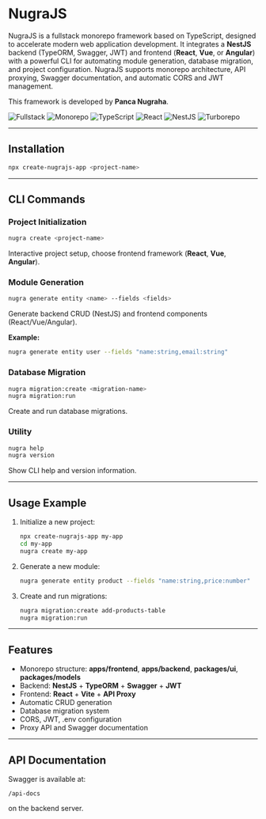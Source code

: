 

# NugraJS

NugraJS is a fullstack monorepo framework based on TypeScript, designed to accelerate modern web application development. It integrates a **NestJS** backend (TypeORM, Swagger, JWT) and frontend (**React**, **Vue**, or **Angular**) with a powerful CLI for automating module generation, database migration, and project configuration. NugraJS supports monorepo architecture, API proxying, Swagger documentation, and automatic CORS and JWT management.

This framework is developed by **Panca Nugraha**.

![Fullstack](https://img.shields.io/badge/-Fullstack-blue) 
![Monorepo](https://img.shields.io/badge/-Monorepo-blue) 
![TypeScript](https://img.shields.io/badge/-TypeScript-blue) 
![React](https://img.shields.io/badge/-React-blue) 
![NestJS](https://img.shields.io/badge/-NestJS-blue) 
![Turborepo](https://img.shields.io/badge/-Turborepo-blue)

---

## Installation

```bash
npx create-nugrajs-app <project-name>
```

---

## CLI Commands

### Project Initialization
```bash
nugra create <project-name>
```
Interactive project setup, choose frontend framework (**React**, **Vue**, **Angular**).

### Module Generation
```bash
nugra generate entity <name> --fields <fields>
```
Generate backend CRUD (NestJS) and frontend components (React/Vue/Angular).  

**Example:**
```bash
nugra generate entity user --fields "name:string,email:string"
```

### Database Migration
```bash
nugra migration:create <migration-name>
nugra migration:run
```
Create and run database migrations.

### Utility
```bash
nugra help
nugra version
```
Show CLI help and version information.

---

## Usage Example

1. Initialize a new project:
   ```bash
   npx create-nugrajs-app my-app
   cd my-app
   nugra create my-app
   ```

2. Generate a new module:
   ```bash
   nugra generate entity product --fields "name:string,price:number"
   ```

3. Create and run migrations:
   ```bash
   nugra migration:create add-products-table
   nugra migration:run
   ```

---

## Features

- Monorepo structure: **apps/frontend**, **apps/backend**, **packages/ui**, **packages/models**
- Backend: **NestJS** + **TypeORM** + **Swagger** + **JWT**
- Frontend: **React** + **Vite** + **API Proxy**
- Automatic CRUD generation
- Database migration system
- CORS, JWT, .env configuration
- Proxy API and Swagger documentation

---

## API Documentation

Swagger is available at:
```
/api-docs
```
on the backend server.

